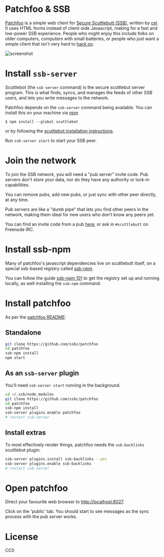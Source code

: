 # Patchfoo & SSB

[Patchfoo](http://git.scuttlebot.io/%25YAg1hicat%2B2GELjE2QJzDwlAWcx0ML%2B1sXEdsWwvdt8%3D.sha256) is a simple web client for [Secure
Scuttlebutt (SSB)](https://scuttlebut.nz), written by
[cel](https://git.scuttlebot.io/%40f%2F6sQ6d2CMxRUhLpspgGIulDxDCwYD7DzFzPNr7u5AU%3D.ed25519).
It uses HTML forms instead of client-side Javascript, making for a fast and
low-power SSB experience. People who might enjoy this include folks on older
computers, computers with small batteries, or people who just want a simple
client that isn't very hard to [hack
on](%25mgQ7t%2BaBDF71ZGmzQVk8yEQiB8Wj2dF5nmmVyYynOoQ%3D.sha256).

![screenshot](screenshot.jpg)

# Install `ssb-server`

Scuttlebot (the `ssb-server` command) is the secure scuttlebut server program. This is
what finds, syncs, and manages the feeds of other SSB users, and lets you write
messages to the network.

Patchfoo depends on the `ssb-server` command being available. You can install this on
your machine via [npm](https://npmjs.org)

```
$ npm install --global scuttlebot
```

or by following the [scuttlebot installation
instructions](https://handbook.scuttlebutt.nz/guides/ssb-server/install).

Run `ssb-server start` to start your SSB peer.

# Join the network

To join the SSB network, you will need a "pub server" invite code. Pub servers
don't store your data, nor do they have any authority or lock-in capabilities.

You can remove pubs, add new pubs, or just sync with other peer directly, at any
time.

Pub servers are like a "dumb pipe" that lets you find other peers in the
network, making them ideal for new users who don't know any peers yet.

You can find an invite code from a pub
[here](https://github.com/ssbc/scuttlebot/wiki/Pub-Servers), or ask in
`#scuttlebutt` on Freenode IRC.

# Install ssb-npm

Many of patchfoo's javascript dependencies live on scuttlebutt itself, on a
special ssb-based registry called
[ssb-npm](http://git.scuttlebot.io/%25iqhz%2FsQCZCSp91JYAqfQPzHuDYrjw1geKPf1wJ1CvlA%3D.sha256).

You can follow the guide [ssb-npm 101](https://github.com/noffle/ssb-npm-101) to
get the registry set up and running locally, as well installing the `ssb-npm`
command.

# Install patchfoo

As per the [patchfoo README](http://git.scuttlebot.io/%25YAg1hicat%2B2GELjE2QJzDwlAWcx0ML%2B1sXEdsWwvdt8%3D.sha256):

## Standalone

```sh
git clone https://github.com/ssbc/patchfoo
cd patchfoo
ssb-npm install
npm start
```

## As an `ssb-server` plugin

You'll need `ssb-server start` running in the background.

```sh
cd ~/.ssb/node_modules
git clone https://github.com/ssbc/patchfoo
cd patchfoo
ssb-npm install
ssb-server plugins.enable patchfoo
# restart ssb-server
```

## Install extras

To most effectively render things, patchfoo needs the `ssb-backlinks` scuttlebot
plugin:

```sh
ssb-server plugins.install ssb-backlinks --yes
ssb-server plugins.enable ssb-backlinks
# restart ssb-server
```

# Open patchfoo

Direct your favourite web browser to [http://localhost:8027](http://localhost:8027).

Click on the 'public' tab. You should start to see messages as the sync process
with the pub server works.

# License

CC0

